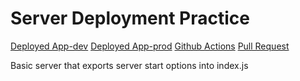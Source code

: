 # Server Deployment Practice
[Deployed App-dev](https://cody-server-deploy-dev.herokuapp.com)
[Deployed App-prod](https://cody-server-deploy-prod.herokuapp.com/)
[Github Actions](https://github.com/CallMeCody/server-deployment-practice/actions)
[Pull Request](https://github.com/CallMeCody/server-deployment-practice/pull/5)

Basic server that exports server start options into index.js
